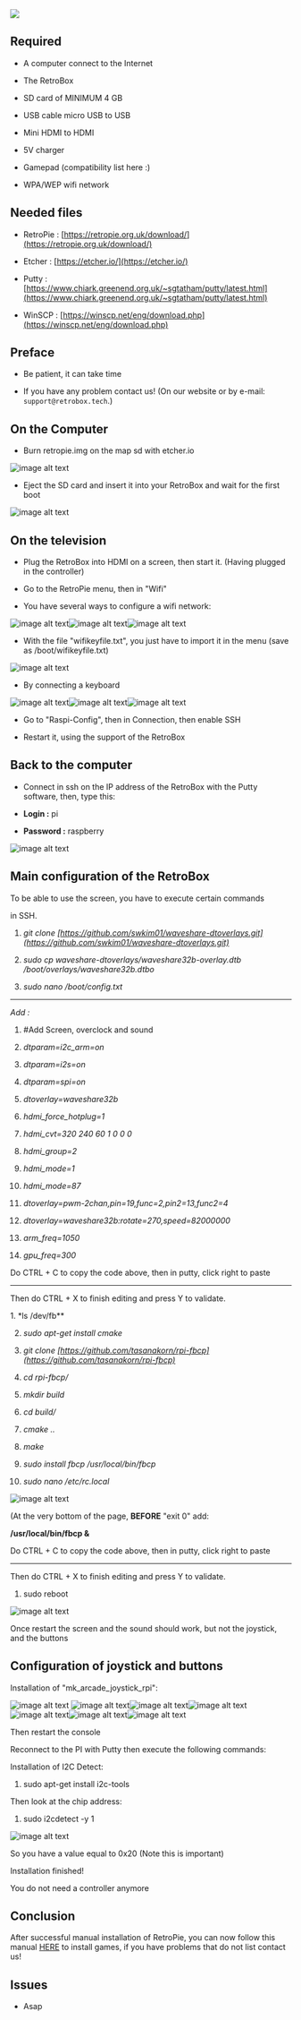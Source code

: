 <div class="image-header">
	<img src="https://i.imgur.com/32ObfXb.png"/>
</div>

## Required

* A computer connect to the Internet

* The RetroBox

* SD card of MINIMUM 4 GB

* USB cable micro USB to USB

* Mini HDMI to HDMI

* 5V charger

* Gamepad (compatibility list here :)

* WPA/WEP wifi network

## Needed files

* RetroPie : [https://retropie.org.uk/download/](https://retropie.org.uk/download/)

* Etcher : [https://etcher.io/](https://etcher.io/)

* Putty : [https://www.chiark.greenend.org.uk/~sgtatham/putty/latest.html](https://www.chiark.greenend.org.uk/~sgtatham/putty/latest.html)

* WinSCP : [https://winscp.net/eng/download.php](https://winscp.net/eng/download.php)

## Preface

* Be patient, it can take time

* If you have any problem contact us! (On our website or by e-mail: `support@retrobox.tech`.)

## On the Computer

* Burn retropie.img on the map sd with etcher.io

![image alt text](https://static.retrobox.tech/img/manual/RetroPie/FR/image_2.png)

* Eject the SD card and insert it into your RetroBox and wait for the first boot

![image alt text](https://static.retrobox.tech/img/manual/RetroPie/FR/image_3.png)


## On the television

* Plug the RetroBox into HDMI on a screen, then start it. (Having plugged in the controller)

* Go to the RetroPie menu, then in "Wifi"

* You have several ways to configure a wifi network:

![image alt text](https://static.retrobox.tech/img/manual/RetroPie/FR/image_6.png)![image alt text](https://static.retrobox.tech/img/manual/RetroPie/FR/image_4.png)![image alt text](https://static.retrobox.tech/img/manual/RetroPie/FR/image_5.png)

* With the file "wifikeyfile.txt", you just have to import it in the menu (save as /boot/wifikeyfile.txt)				

![image alt text](https://static.retrobox.tech/img/manual/RetroPie/FR/image_7.png)

* By connecting a keyboard

![image alt text](https://static.retrobox.tech/img/manual/RetroPie/FR/image_9.png)![image alt text](https://static.retrobox.tech/img/manual/RetroPie/FR/image_8.png)![image alt text](https://static.retrobox.tech/img/manual/RetroPie/FR/image_10.png)

* Go to "Raspi-Config", then in Connection, then enable SSH

* Restart it, using the support of the RetroBox

## Back to the computer

* Connect in ssh on the IP address of the RetroBox with the Putty software, then, type this:

* **Login :** pi

* **Password :** raspberry

![image alt text](https://static.retrobox.tech/img/manual/RetroPie/FR/image_11.png)

## Main configuration of the RetroBox

To be able to use the screen, you have to execute certain commands

in SSH.								

1. *git clone* *[https://github.com/swkim01/waveshare-dtoverlays.git](https://github.com/swkim01/waveshare-dtoverlays.git)*

2. *sudo cp waveshare-dtoverlays/waveshare32b-overlay.dtb /boot/overlays/waveshare32b.dtbo*

3. *sudo nano /boot/config.txt*

----------------------------------------------------------------------------------

*Add :*

1. #Add Screen, overclock and sound

2. *dtparam=i2c_arm=on*

3. *dtparam=i2s=on*

4. *dtparam=spi=on*

5. *dtoverlay=waveshare32b*

6. *hdmi_force_hotplug=1*

7. *hdmi_cvt=320 240 60 1 0 0 0*

8. *hdmi_group=2*

9. *hdmi_mode=1*

10. *hdmi_mode=87*

11. *dtoverlay=pwm-2chan,pin=19,func=2,pin2=13,func2=4*

12. *dtoverlay=waveshare32b:rotate=270,speed=82000000*

13. *arm_freq=1050*

14. *gpu_freq=300*

<div class="docs-alert info">
  <i class="icon fas fa-question-circle"></i>
  <p>Do CTRL + C to copy the code above, then in putty, click right to paste</p>
</div>

----------------------------------------------------------------------------------

<div class="docs-alert info">
  <i class="icon fas fa-greater-than-equal"></i>
  <p>Then do CTRL + X to finish editing and press Y to validate.</p>
</div>
1. *ls /dev/fb**

2. *sudo apt-get install cmake*

3. *git clone* *[https://github.com/tasanakorn/rpi-fbcp](https://github.com/tasanakorn/rpi-fbcp)*

4. *cd rpi-fbcp/*

5. *mkdir build*

6. *cd build/*

7. *cmake ..*

8. *make*

9. *sudo install fbcp /usr/local/bin/fbcp*

10. *sudo nano /etc/rc.local*

![image alt text](https://static.retrobox.tech/img/manual/RetroPie/FR/image_14.png)

(At the very bottom of the page, **BEFORE**  "exit 0" add:

**/usr/local/bin/fbcp &**

<div class="docs-alert info">
  <i class="icon fas fa-question-circle"></i>
  <p>Do CTRL + C to copy the code above, then in putty, click right to paste</p>
</div>

----------------------------------------------------------------------------------
<div class="docs-alert info">
  <i class="icon fas fa-greater-than-equal"></i>
  <p>Then do CTRL + X to finish editing and press Y to validate.</p>
</div>

1. sudo reboot

![image alt text](https://static.retrobox.tech/img/manual/RetroPie/FR/image_16.png)


Once restart the screen and the sound should work, but not the joystick, and the buttons

## Configuration of joystick and buttons

Installation of "mk_arcade_joystick_rpi":

![image alt text](https://static.retrobox.tech/img/manual/RetroPie/FR/image_17.png)
![image alt text](https://static.retrobox.tech/img/manual/RetroPie/FR/image_19.png)![image alt text](https://static.retrobox.tech/img/manual/RetroPie/FR/image_20.png)![image alt text](https://static.retrobox.tech/img/manual/RetroPie/FR/image_21.png)![image alt text](https://static.retrobox.tech/img/manual/RetroPie/FR/image_22.png)![image alt text](https://static.retrobox.tech/img/manual/RetroPie/FR/image_23.png)![image alt text](https://static.retrobox.tech/img/manual/RetroPie/FR/image_24.png)


Then restart the console

Reconnect to the PI with Putty then execute the following commands:

Installation of I2C Detect:

1. sudo apt-get install i2c-tools

Then look at the chip address:

1. sudo i2cdetect -y 1

![image alt text](https://static.retrobox.tech/img/manual/RetroPie/FR/image_25.png)

So you have a value equal to 0x20 (Note this is important)

Installation finished!

<div class="docs-alert info">
  <i class="icon fas fa-question-circle"></i>
  <p>You do not need a controller anymore</p>
</div>

## Conclusion

After successful manual installation of RetroPie, you can now follow this manual [HERE](EN-getting-started-with-retropie) to install games, if you have problems that do not list contact us!

## Issues

* Asap
